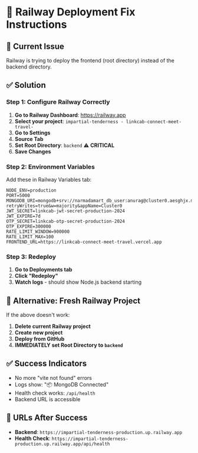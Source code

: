 # 🚂 Railway Deployment Fix Instructions

## 🚨 Current Issue
Railway is trying to deploy the frontend (root directory) instead of the backend directory.

## ✅ Solution

### Step 1: Configure Railway Correctly
1. **Go to Railway Dashboard**: https://railway.app
2. **Select your project**: `impartial-tenderness - linkcab-connect-meet-travel-`
3. **Go to Settings**
4. **Source Tab**
5. **Set Root Directory**: `backend` ⚠️ **CRITICAL**
6. **Save Changes**

### Step 2: Environment Variables
Add these in Railway Variables tab:
```env
NODE_ENV=production
PORT=5000
MONGODB_URI=mongodb+srv://narmadamart_db_user:anurag@cluster0.aesghjx.mongodb.net/?retryWrites=true&w=majority&appName=Cluster0
JWT_SECRET=linkcab-jwt-secret-production-2024
JWT_EXPIRE=7d
OTP_SECRET=linkcab-otp-secret-production-2024
OTP_EXPIRE=300000
RATE_LIMIT_WINDOW=900000
RATE_LIMIT_MAX=100
FRONTEND_URL=https://linkcab-connect-meet-travel.vercel.app
```

### Step 3: Redeploy
1. **Go to Deployments tab**
2. **Click "Redeploy"**
3. **Watch logs** - should show Node.js backend starting

## 🎯 Alternative: Fresh Railway Project
If the above doesn't work:
1. **Delete current Railway project**
2. **Create new project**
3. **Deploy from GitHub**
4. **IMMEDIATELY set Root Directory to `backend`**

## ✅ Success Indicators
- No more "vite not found" errors
- Logs show: "📦 MongoDB Connected"
- Health check works: `/api/health`
- Backend URL is accessible

## 🔗 URLs After Success
- **Backend**: `https://impartial-tenderness-production.up.railway.app`
- **Health Check**: `https://impartial-tenderness-production.up.railway.app/api/health`
